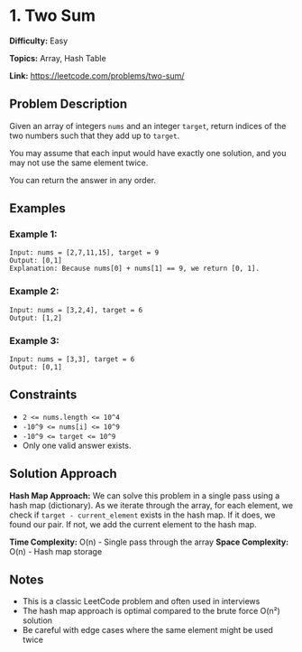 # 1. Two Sum

**Difficulty:** Easy

**Topics:** Array, Hash Table

**Link:** https://leetcode.com/problems/two-sum/

## Problem Description

Given an array of integers `nums` and an integer `target`, return indices of the two numbers such that they add up to `target`.

You may assume that each input would have exactly one solution, and you may not use the same element twice.

You can return the answer in any order.

## Examples

### Example 1:
```
Input: nums = [2,7,11,15], target = 9
Output: [0,1]
Explanation: Because nums[0] + nums[1] == 9, we return [0, 1].
```

### Example 2:
```
Input: nums = [3,2,4], target = 6
Output: [1,2]
```

### Example 3:
```
Input: nums = [3,3], target = 6
Output: [0,1]
```

## Constraints

- `2 <= nums.length <= 10^4`
- `-10^9 <= nums[i] <= 10^9`
- `-10^9 <= target <= 10^9`
- Only one valid answer exists.

## Solution Approach

**Hash Map Approach:**
We can solve this problem in a single pass using a hash map (dictionary). As we iterate through the array, for each element, we check if `target - current_element` exists in the hash map. If it does, we found our pair. If not, we add the current element to the hash map.

**Time Complexity:** O(n) - Single pass through the array
**Space Complexity:** O(n) - Hash map storage

## Notes

- This is a classic LeetCode problem and often used in interviews
- The hash map approach is optimal compared to the brute force O(n²) solution
- Be careful with edge cases where the same element might be used twice
